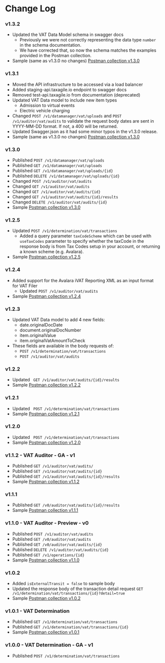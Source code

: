 # Change Log
### v1.3.2
* Updated the VAT Data Model schema in swagger docs
  * Previously we were not correctly representing the data type `number` in the schema documentation.
  * We have corrected that, so now the schema matches the examples provided in the Postman collection.
* Sample (same as v1.3.0 no changes) [Postman collection v1.3.0](Tax%20Agile%20-%20sample%20collection%20-%20v1.3.0.postman_collection.json)

### v1.3.1
* Moved the API infrastructure to be accessed via a load balancer
* Added staging-api.taxagile.io endpoint to swagger docs
* Removed test-api.taxagile.io from documentation (deprecated)
* Updated VAT Data model to include new item types
  * Admission to virtual events
  * Electric vehicle charging
* Changed ``` POST /v1/datamanager/vat/uploads ``` and ``` POST /v1/auditor/vat/audits ``` to validate the request body dates are sent in YYYY-MM-DD format. If not, a 400 will be returned.
* Updated Swagger.json as it had some minor typos in the v1.3.0 release.
* Sample (same as v1.3.0 no changes) [Postman collection v1.3.0](Tax%20Agile%20-%20sample%20collection%20-%20v1.3.0.postman_collection.json)

### v1.3.0
* Published ``` POST /v1/datamanager/vat/uploads ```
* Published ``` GET /v1/datamanager/vat/uploads ```
* Published ``` GET /v1/datamanager/vat/uploads/{id} ```
* Published ``` DELETE /v1/datamanager/vat/uploads/{id} ```
* Changed ``` POST /v1/auditor/vat/audits ```
* Changed ``` GET /v1/auditor/vat/audits ```
* Changed ``` GET /v1/auditor/vat/audits/{id} ```
* Changed ``` GET /v1/auditor/vat/audits/{id}/results ```
* Changed ``` DELETE /v1/auditor/vat/audits/{id} ```
* Sample [Postman collection v1.3.0](Tax%20Agile%20-%20sample%20collection%20-%20v1.3.0.postman_collection.json)

### v1.2.5
* Updated ``` POST /v1/determination/vat/transactions ``` 
  * Added a query parameter ``` taxCodeScheme ``` which can be used with ``` useTaxCodes ``` parameter to specify whether the taxCode in the response body is from Tax Codes setup in your account, or returning a known scheme (e.g. Avalara).
* Sample [Postman collection v1.2.5](Tax%20Agile%20-%20sample%20collection%20-%20v1.2.5.postman_collection.json)

### v1.2.4
* Added support for the Avalara iVAT Reporting XML as an input format for VAT Filer
  *  Updated ``` POST /v1/auditor/vat/audits ```
* Sample [Postman collection v1.2.4](Tax%20Agile%20-%20sample%20collection%20-%20v1.2.4.postman_collection.json)

### v1.2.3
* Updated VAT Data model to add 4 new fields:
  * date.originalDocDate
  * document.originalDocNumber
  * item.originalValue
  * item.originalVatAmountToCheck
* These fields are available in the body requests of: 
  * ``` POST /v1/determination/vat/transactions ```
  * ``` POST /v1/auditor/vat/audits ```

### v1.2.2
* Updated ``` GET /v1/auditor/vat/audits/{id}/results```
* Sample [Postman collection v1.2.2](Tax%20Agile%20-%20sample%20collection%20-%20v1.2.2.postman_collection.json)

### v1.2.1
* Updated ``` POST /v1/determination/vat/transactions```
* Sample [Postman collection v1.2.1](Tax%20Agile%20-%20sample%20collection%20-%20v1.2.1.postman_collection.json)

### v1.2.0
* Updated ``` POST /v1/determination/vat/transactions```
* Sample [Postman collection v1.2.0](Tax%20Agile%20-%20sample%20collection%20-%20v1.2.0.postman_collection.json)

### v1.1.2 - VAT Auditor - GA - v1
* Published ``` GET /v1/auditor/vat/audits/ ```
* Published ``` GET /v1/auditor/vat/audits/{id} ```
* Published ``` GET /v1/auditor/vat/audits/{id}/results ```
* Sample [Postman collection v1.1.2](Tax%20Agile%20-%20sample%20collection%20-%20v1.1.2.postman_collection.json)

### v1.1.1
* Published ``` GET /v0/auditor/vat/audits/{id}/results ```
* Sample [Postman collection v1.1.1](Tax%20Agile%20-%20sample%20collection%20-%20v1.1.1.postman_collection.json)

### v1.1.0 - VAT Auditor - Preview - v0
* Published ``` POST /v1/auditor/vat/audits ```
* Published ``` GET /v0/auditor/vat/audits ```
* Published ``` GET /v0/auditor/vat/audits/{id} ```
* Published ``` DELETE /v1/auditor/vat/audits/{id} ```
* Published ``` GET /v1/operations/{id} ```
* Sample [Postman collection v1.1.0](Tax%20Agile%20-%20sample%20collection%20-%20v1.1.0.postman_collection.json)

### v1.0.2
* Added ```isExternalTransit = false``` to sample body
* Updated the response body of the transaction detail request
```GET /v1/determination/vat/transactions/{id}?detail=true```
* Sample [Postman collection v1.0.2](Tax%20Agile%20-%20sample%20collection%20-%20v1.0.2.postman_collection.json)

### v1.0.1 - VAT Determination 
* Published ```GET /v1/determination/vat/transactions```
* Published ```GET /v1/determination/vat/transactions/{id}```
* Sample [Postman collection v1.0.1](Tax%20Agile%20-%20sample%20collection%20-%20v1.0.1.postman_collection.json)

### v1.0.0 - VAT Determination - GA - v1
* Published ```POST /v1/determination/vat/transactions```
